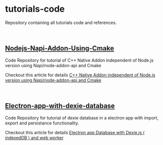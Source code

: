 # tutorials-code     
Repository containing all tutorials code and references.      
</br>
</br>

## [Nodejs-Napi-Addon-Using-Cmake](https://github.com/atiqg/Nodejs-Napi-Addon-Using-Cmake)     
Code Repository for tutorial of C++ Native Addon independent of Node.js version using Napi/node-addon-api and Cmake

Checkout this article for details
[C++ Native Addon independent of Node.js version using Napi/node-addon-api and Cmake](https://medium.com/@gauriatiq/c-native-addon-independent-of-node-js-version-using-napi-node-addon-api-and-cmake-53315582cbd1)    
</br>
</br>


## [Electron-app-with-dexie-database](https://github.com/atiqg/Electron-app-with-dexie-database)     
Code Repository for tutorial of dexie database in a electron app with import, export and persistance functionality.

Checkout this article for details
[Electron app Database with Dexie.js ( indexedDB ) and web worker](https://gauriatiq.medium.com/electron-app-database-with-dexie-js-indexeddb-and-web-worker-570d9a66a47a)    
</br>
</br>